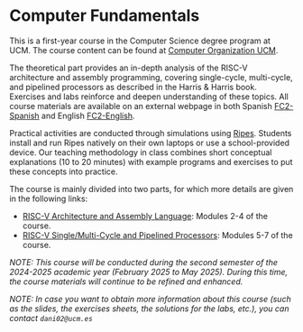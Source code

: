 # Computer Fundamentals

This is a first-year course in the Computer Science degree program at UCM. The course content can be found at [Computer Organization UCM](http://web.fdi.ucm.es/UCMFiles/pdf/FICHAS_DOCENTES/2024/8704.pdf).

The theoretical part provides an in-depth analysis of the RISC-V architecture and assembly programming, covering single-cycle, multi-cycle, and pipelined processors as described in the Harris & Harris book. Exercises and labs reinforce and deepen understanding of these topics. All course materials are available on an external webpage in both Spanish [FC2-Spanish](https://www.fdi.ucm.es/profesor/mendias/FC2/FC2.html) and English [FC2-English](https://www.fdi.ucm.es/profesor/mendias/FC2/FC2-en.html).

Practical activities are conducted through simulations using [Ripes](https://github.com/mortbopet/Ripes). Students install and run Ripes natively on their own laptops or use a school-provided device. Our teaching methodology in class combines short conceptual explanations (10 to 20 minutes) with example programs and exercises to put these concepts into practice.

The course is mainly divided into two parts, for which more details are given in the following links:

- [RISC-V Architecture and Assembly Language](https://github.com/artecs-group/RVfpga-sim-addons/tree/main/Computer_Fundamentals/RiscvArchitectureAssembly): Modules 2-4 of the course.
- [RISC-V Single/Multi-Cycle and Pipelined Processors](https://github.com/artecs-group/RVfpga-sim-addons/tree/main/Computer_Fundamentals/RiscvProcessors): Modules 5-7 of the course.

*NOTE: This course will be conducted during the second semester of the 2024-2025 academic year (February 2025 to May 2025). During this time, the course materials will continue to be refined and enhanced.*

*NOTE: In case you want to obtain more information about this course (such as the slides, the exercises sheets, the solutions for the labs, etc.), you can contact ```dani02@ucm.es```*
